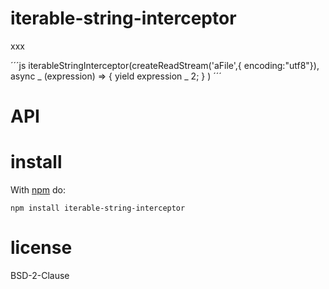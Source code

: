 # iterable-string-interceptor

xxx

<!-- skip example -->

´´´js
iterableStringInterceptor(createReadStream('aFile',{ encoding:"utf8"}),
async _ (expression) => { yield expression _ 2; }
)
´´´

# API

# install

With [npm](http://npmjs.org) do:

```shell
npm install iterable-string-interceptor
```

# license

BSD-2-Clause
